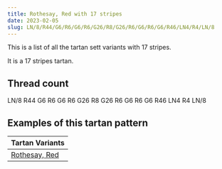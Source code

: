 ```yaml
---
title: Rothesay, Red with 17 stripes
date: 2023-02-05
slug: LN/8/R44/G6/R6/G6/R6/G26/R8/G26/R6/G6/R6/G6/R46/LN4/R4/LN/8
---
```

This is a list of all the tartan sett variants with 17 stripes.

It is a 17 stripes tartan.


## Thread count
LN/8 R44 G6 R6 G6 R6 G26 R8 G26 R6 G6 R6 G6 R46 LN4 R4 LN/8

## Examples of this tartan pattern

| Tartan Variants |
|---------------|
| [Rothesay, Red](/variants/ln/8/r44/g6/r6/g6/r6/g26/r8/g26/r6/g6/r6/g6/r46/ln4/r4/ln/8-g008000-lne0e0e0-rc00000)||
